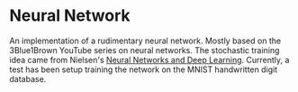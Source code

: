 # Neural Network
An implementation of a rudimentary neural network. Mostly based on the 3Blue1Brown YouTube series on neural networks. The stochastic training idea came from Nielsen's [Neural Networks and Deep Learning](http://neuralnetworksanddeeplearning.com). Currently, a test has been setup training the network on the MNIST handwritten digit database.

